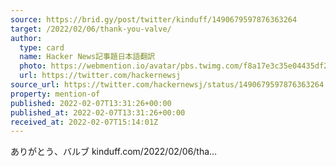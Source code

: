 ```yaml
---
source: https://brid.gy/post/twitter/kinduff/1490679597876363264
target: /2022/02/06/thank-you-valve/
author:
  type: card
  name: Hacker News記事題日本語翻訳
  photo: https://webmention.io/avatar/pbs.twimg.com/f8a17e3c35e04435df2233df37ab56ed99e27dba6c5818da055c76d027d6f5c1.jpg
  url: https://twitter.com/hackernewsj
source_url: https://twitter.com/hackernewsj/status/1490679597876363264
property: mention-of
published: 2022-02-07T13:31:26+00:00
published_at: 2022-02-07T13:31:26+00:00
received_at: 2022-02-07T15:14:01Z
---
```


ありがとう、バルブ kinduff.com/2022/02/06/tha…